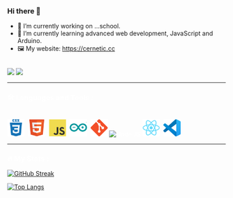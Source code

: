 ### Hi there 👋

- 🔭 I’m currently working on ...school.
- 🌱 I’m currently learning advanced web development, JavaScript and Arduino.
- 🖼 My website: https://cernetic.cc
<br>
<a href="https://discordapp.com/users/789479509127987210" style="color: #fff; text-decoration: none;" target="_blank"><img src="https://img.shields.io/badge/Discord-%235865F2.svg?style=for-the-badge&logo=discord&logoColor=white"></a>
<a href="https://www.youtube.com/@JakaCernetic" style="color: #fff; text-decoration: none;" target="_blank"><img src="https://img.shields.io/badge/YouTube-red.svg?style=for-the-badge&logo=Youtube&logoColor=white">

---

### :hammer_and_wrench: Languages and Tools :
<br>
  <div>
    <img src="https://github.com/devicons/devicon/blob/master/icons/css3/css3-plain-wordmark.svg"  title="CSS3" alt="CSS" width="40" height="40"/>&nbsp;
    <img src="https://github.com/devicons/devicon/blob/master/icons/html5/html5-original.svg" title="HTML5" alt="HTML" width="40" height="40"/>&nbsp;
    <img src="https://github.com/devicons/devicon/blob/master/icons/javascript/javascript-original.svg" title="JavaScript" alt="JavaScript" width="40" height="40"/>&nbsp;
    <img src="https://github.com/devicons/devicon/blob/master/icons/arduino/arduino-original.svg" title="Arduino" alt="HTML" width="40" height="40"/>&nbsp;
    <img src="https://raw.githubusercontent.com/devicons/devicon/1119b9f84c0290e0f0b38982099a2bd027a48bf1/icons/git/git-original.svg" title="Git" width="40" height="40">
    <img src="https://seeklogo.com/images/N/node-js-logo-F4F55CD2D0-seeklogo.com.png" title="Node JS" height="40">
    <img src="https://github.com/devicons/devicon/blob/master/icons/react/react-original.svg" title="React JS" alt="React" width="40" height="40"/>&nbsp;
    <img src="https://github.com/devicons/devicon/blob/master/icons/vscode/vscode-original.svg" title="Visual Studio Code" alt="VS Code" width="40" height="40"/>&nbsp;
</div>

---

### :fire: My Stats :

[![GitHub Streak](https://streak-stats.demolab.com?user=jakecernet&theme=dark)](https://git.io/streak-stats) 

[![Top Langs](https://github-readme-stats.vercel.app/api/top-langs/?username=jakecernet&layout=compact&theme=vision-friendly-dark)](https://github.com/anuraghazra/github-readme-stats)

